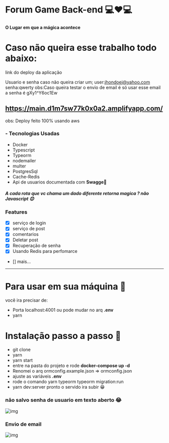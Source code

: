 # Forum Game Back-end 💻❤💻

#### O Lugar em que a mágica acontece

# Caso não queira esse trabalho todo abaixo:

link do deploy da aplicação

Usuario e senha caso não queira criar um;
user:jhondoej@yahoo.com  
senha:qwerty
obs:Caso queira testar o envio de email é só usar esse email a senha é  gXy1^Y6oc1Ew
## https://main.d1m7sw77k0x0a2.amplifyapp.com/



obs: Deploy feito 100% usando aws

### - Tecnologias Usadas

-   Docker
-   Typescript
-   Typeorm
-   nodemailer
-   multer
-   PostgresSql
-   Cache-Redis
-   Api de usuarios documentada com **Swagge**💌

##### A cada rota que vc chama um dado diferente retorna magica ? não Javascript 😊

### Features

-   [x] serviço de login
-   [x] serviço de post
-   [x] comentarios
-   [x] Deletar post
-   [x] Recuperação de senha
-   [x] Usando Redis para perfomarce
-   [] mais...

---

# Para usar em sua máquina 🤖

você ira precisar de:

-   Porta localhost:4001 ou pode mudar no arq **.env**
-   yarn

# Instalação passo a passo 🥰

-   git clone
-   yarn
-   yarn start
-   entre na pasta do projeto e rode **docker-compose up -d**
-   Renomei o arq ormconfig.example.json => ormconfig.json
-   ajuste as variáveis **.env**
-   rode o comando yarn typeorm typeorm migration:run
-   yarn dev:server pronto o servido ira subir 😁

### não salvo senha de usuario em texto aberto 😂

![img](https://i.imgur.com/Nukouvw.png)

### Envio de email 

![img](https://i.imgur.com/HC6HGdD.png)
